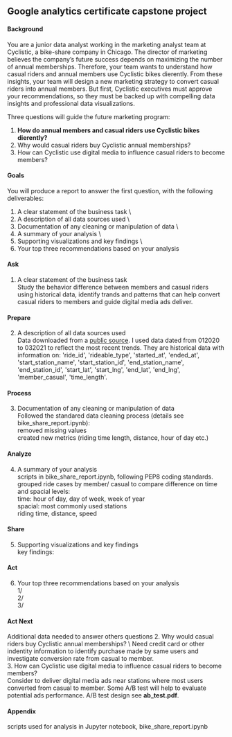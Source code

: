 ## Google analytics certificate capstone project  

#### Background
You are a junior data analyst working in the marketing analyst team at Cyclistic, a bike-share company in Chicago. The director of
marketing believes the company’s future success depends on maximizing the number of annual memberships. Therefore, your
team wants to understand how casual riders and annual members use Cyclistic bikes dierently. From these insights, your team
will design a new marketing strategy to convert casual riders into annual members. But first, Cyclistic executives must approve
your recommendations, so they must be backed up with compelling data insights and professional data visualizations.

Three questions will guide the future marketing program:
1. **How do annual members and casual riders use Cyclistic bikes dierently?**   
2. Why would casual riders buy Cyclistic annual memberships?  
3. How can Cyclistic use digital media to influence casual riders to become members?  

#### Goals
You will produce a report to answer the first question, with the following deliverables:
1. A clear statement of the business task \
2. A description of all data sources used \
3. Documentation of any cleaning or manipulation of data \
4. A summary of your analysis \
5. Supporting visualizations and key findings \
6. Your top three recommendations based on your analysis  

#### Ask
1. A clear statement of the business task \
Study the behavior difference between members and casual riders using historical data, identify trands and patterns that can help convert casual riders to members and guide digital media ads deliver.  

#### Prepare
2. A description of all data sources used \
Data downloaded from a [public source](https://divvy-tripdata.s3.amazonaws.com/index.html). I used data dated from 012020 to 032021 to reflect the most recent trends. They are historical data with information on: 'ride_id', 'rideable_type', 'started_at', 'ended_at', 'start_station_name', 'start_station_id', 'end_station_name', 'end_station_id', 'start_lat', 'start_lng', 'end_lat', 'end_lng', 'member_casual', 'time_length'.  

#### Process
3. Documentation of any cleaning or manipulation of data \
Followed the standared data cleaning process (details see bike_share_report.ipynb): \
removed missing values \
created new metrics (riding time length, distance, hour of day etc.)  

#### Analyze
4. A summary of your analysis \
scripts in bike_share_report.ipynb, following PEP8 coding standards. \
grouped ride cases by member/ casual to compare difference on time and spacial levels: \
time: hour of day, day of week, week of year \
spacial: most commonly used stations \
riding time, distance, speed  

#### Share
5. Supporting visualizations and key findings \
key findings:

#### Act
6. Your top three recommendations based on your analysis \
1/  
2/  
3/  

#### Act Next
Additional data needed to answer others questions
2. Why would casual riders buy Cyclistic annual memberships? \ 
Need credit card or other indentity information to identify purchase made by same users and investigate conversion rate from casual to member. \
3. How can Cyclistic use digital media to influence casual riders to become members? \
Consider to deliver digital media ads near stations where most users converted from casual to member. Some A/B test will help to evaluate potential ads performance. A/B test design see **ab_test.pdf**.  

#### Appendix
scripts used for analysis in Jupyter notebook, bike_share_report.ipynb  

